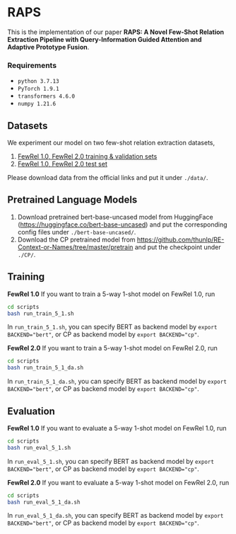 # RAPS
This is the implementation of our paper **RAPS: A Novel Few-Shot Relation Extraction Pipeline with Query-Information Guided Attention and Adaptive Prototype Fusion**. 

### Requirements
- ``python 3.7.13``
- ``PyTorch 1.9.1``
- ``transformers 4.6.0``
- ``numpy 1.21.6``

## Datasets
We experiment our model on two few-shot relation extraction datasets,
 1. [FewRel 1.0, FewRel 2.0 training & validation sets](https://github.com/thunlp/FewRel/tree/master/data)
 2. [FewRel 1.0, FewRel 2.0 test set](https://worksheets.codalab.org/worksheets/0x224557d3a319469c82b0eb2550a2219e)
 
Please download data from the official links and put it under ``./data/``. 

## Pretrained Language Models
1. Download pretrained bert-base-uncased model from HuggingFace (https://huggingface.co/bert-base-uncased) and put the corresponding config files under ``./bert-base-uncased/``.
2. Download the CP pretrained model from https://github.com/thunlp/RE-Context-or-Names/tree/master/pretrain and put the checkpoint under ``./CP/``.

## Training
**FewRel 1.0**
If you want to train a 5-way 1-shot model on FewRel 1.0, run
```bash
cd scripts
bash run_train_5_1.sh
```
In ``run_train_5_1.sh``, you can specify BERT as backend model by ``export BACKEND="bert"``, or CP as backend model by ``export BACKEND="cp"``.

**FewRel 2.0**
If you want to train a 5-way 1-shot model on FewRel 2.0, run
```bash
cd scripts
bash run_train_5_1_da.sh
```
In ``run_train_5_1_da.sh``, you can specify BERT as backend model by ``export BACKEND="bert"``, or CP as backend model by ``export BACKEND="cp"``.

## Evaluation
**FewRel 1.0**
If you want to evaluate a 5-way 1-shot model on FewRel 1.0, run
```bash
cd scripts
bash run_eval_5_1.sh
```
In ``run_eval_5_1.sh``, you can specify BERT as backend model by ``export BACKEND="bert"``, or CP as backend model by ``export BACKEND="cp"``.

**FewRel 2.0**
If you want to evaluate a 5-way 1-shot model on FewRel 2.0, run
```bash
cd scripts
bash run_eval_5_1_da.sh
```
In ``run_eval_5_1_da.sh``, you can specify BERT as backend model by ``export BACKEND="bert"``, or CP as backend model by ``export BACKEND="cp"``.
